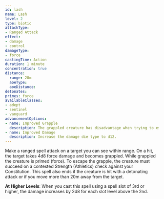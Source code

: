 ```yaml
---
id: lash
name: Lash
level: 2
type: biotic
attackType:
- Ranged Attack
effect:
- damage
- control
damageType:
- force
castingTime: Action
duration: 1 minute
concentration: true
distance:
  range: 20m
  aoeType: 
  aoeDistance: 
detonates: 
primes: force
availableClasses:
- adept
- sentinel
- vanguard
advancementOptions:
- name: Improved Grapple
  description: The grappled creature has disadvantage when trying to escape.
- name: Improved Damage
  description: Increase the damage die type to d12.
---
```

Make a ranged spell attack on a target you can see within range. On a hit, the target takes 4d8 force damage and becomes
grappled. While grappled the creature is primed (force). To escape the grapple, the creature must succeed on a contested
Strength (Athletics) check against your Constitution. This spell also ends if the creature is hit with a detonating attack
or if you move more than 20m away from the target.

__At Higher Levels__: When you cast this spell using a spell slot of 3rd or higher, the damage increases by 2d8 for each
slot level above the 2nd.

